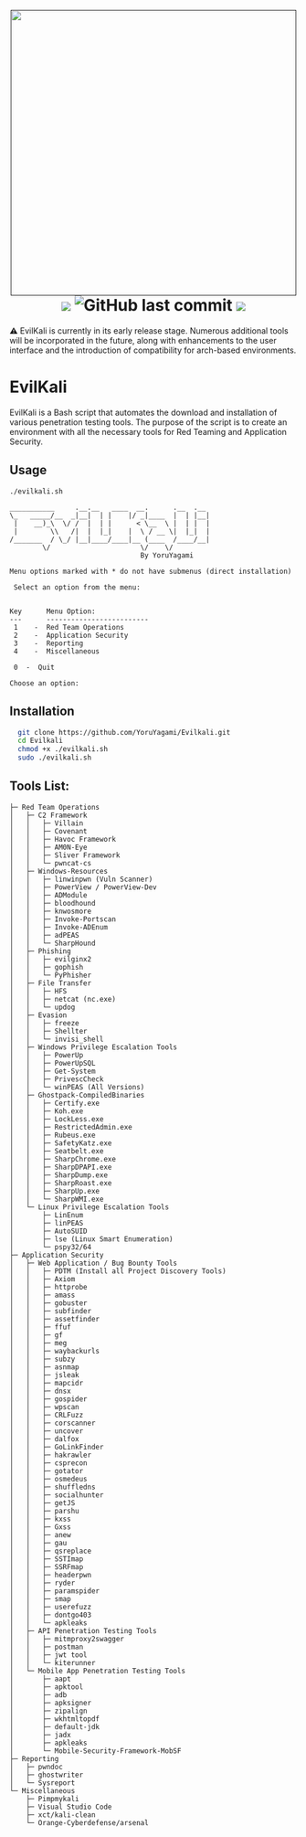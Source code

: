 <h1 align="center">
  <br>
  <a href=""><img src="https://github.com/YoruYagami/EvilKali/assets/70035442/569bafd8-a412-43ed-a875-02dbdced5347" alt="" width="500" height="500"></a>
  <br>
  <img src="https://img.shields.io/badge/Maintained%3F-Yes-23a82c">
  <img alt="GitHub last commit" src="https://img.shields.io/github/last-commit/YoruYagami/Evilkali">
  <img src="https://img.shields.io/badge/Developed%20for-kali%20linux-blueviolet">
</h1>

⚠️ EvilKali is currently in its early release stage. Numerous additional tools will be incorporated in the future, along with enhancements to the user interface and the introduction of compatibility for arch-based environments.

# EvilKali
EvilKali is a Bash script that automates the download and installation of various penetration testing tools. 
The purpose of the script is to create an environment with all the necessary tools for Red Teaming and Application Security.

## Usage
```
./evilkali.sh

___________     .__.__   ____  __.      .__  .__ 
\_   _____/__  _|__|  | |    |/ _|____  |  | |__|
 |    __)_\  \/ /  |  | |      < \__  \ |  | |  |
 |        \\   /|  |  |_|    |  \ / __ \|  |_|  |
/_______  / \_/ |__|____/____|__ (____  /____/__|
        \/                      \/    \/         
                                By YoruYagami

Menu options marked with * do not have submenus (direct installation)

 Select an option from the menu:


Key      Menu Option:
---      -------------------------
 1    -  Red Team Operations
 2    -  Application Security
 3    -  Reporting
 4    -  Miscellaneous

 0  -  Quit

Choose an option:
```

## Installation
```bash
  git clone https://github.com/YoruYagami/Evilkali.git
  cd Evilkali
  chmod +x ./evilkali.sh
  sudo ./evilkali.sh
```

## Tools List:
```
├─ Red Team Operations
│   ├─ C2 Framework
│   │   ├─ Villain
│   │   ├─ Covenant
│   │   ├─ Havoc Framework
│   │   ├─ AM0N-Eye
│   │   ├─ Sliver Framework
│   │   └─ pwncat-cs
│   ├─ Windows-Resources
│   │   ├─ linwinpwn (Vuln Scanner)
│   │   ├─ PowerView / PowerView-Dev
│   │   ├─ ADModule
│   │   ├─ bloodhound
│   │   ├─ knwosmore
│   │   ├─ Invoke-Portscan
│   │   ├─ Invoke-ADEnum
│   │   ├─ adPEAS
│   │   └─ SharpHound
│   ├─ Phishing
│   │   ├─ evilginx2
│   │   ├─ gophish
│   │   └─ PyPhisher
│   ├─ File Transfer
│   │   ├─ HFS
│   │   ├─ netcat (nc.exe)
│   │   └─ updog
│   ├─ Evasion
│   │   ├─ freeze
│   │   ├─ Shellter
│   │   └─ invisi_shell
│   ├─ Windows Privilege Escalation Tools
│   │   ├─ PowerUp
│   │   ├─ PowerUpSQL
│   │   ├─ Get-System
│   │   ├─ PrivescCheck
│   │   └─ winPEAS (All Versions)
│   ├─ Ghostpack-CompiledBinaries
│   │   ├─ Certify.exe
│   │   ├─ Koh.exe
│   │   ├─ LockLess.exe
│   │   ├─ RestrictedAdmin.exe
│   │   ├─ Rubeus.exe
│   │   ├─ SafetyKatz.exe
│   │   ├─ Seatbelt.exe
│   │   ├─ SharpChrome.exe
│   │   ├─ SharpDPAPI.exe
│   │   ├─ SharpDump.exe
│   │   ├─ SharpRoast.exe
│   │   ├─ SharpUp.exe
│   │   └─ SharpWMI.exe
│   └─ Linux Privilege Escalation Tools
│       ├─ LinEnum
│       ├─ linPEAS
│       ├─ AutoSUID
│       ├─ lse (Linux Smart Enumeration)
│       └─ pspy32/64
├─ Application Security
│   ├─ Web Application / Bug Bounty Tools
│   │   ├─ PDTM (Install all Project Discovery Tools)
│   │   ├─ Axiom
│   │   ├─ httprobe
│   │   ├─ amass
│   │   ├─ gobuster
│   │   ├─ subfinder
│   │   ├─ assetfinder
│   │   ├─ ffuf
│   │   ├─ gf
│   │   ├─ meg
│   │   ├─ waybackurls
│   │   ├─ subzy
│   │   ├─ asnmap
│   │   ├─ jsleak
│   │   ├─ mapcidr
│   │   ├─ dnsx
│   │   ├─ gospider
│   │   ├─ wpscan
│   │   ├─ CRLFuzz
│   │   ├─ corscanner
│   │   ├─ uncover
│   │   ├─ dalfox
│   │   ├─ GoLinkFinder
│   │   ├─ hakrawler
│   │   ├─ csprecon
│   │   ├─ gotator
│   │   ├─ osmedeus
│   │   ├─ shuffledns
│   │   ├─ socialhunter
│   │   ├─ getJS
│   │   ├─ parshu
│   │   ├─ kxss
│   │   ├─ Gxss
│   │   ├─ anew 
│   │   ├─ gau 
│   │   ├─ qsreplace
│   │   ├─ SSTImap
│   │   ├─ SSRFmap
│   │   ├─ headerpwn
│   │   ├─ ryder
│   │   ├─ paramspider
│   │   ├─ smap
│   │   ├─ userefuzz
│   │   ├─ dontgo403
│   │   └─ apkleaks
│   ├─ API Penetration Testing Tools
│   │   ├─ mitmproxy2swagger
│   │   ├─ postman
│   │   ├─ jwt tool
│   │   └─ kiterunner
│   └─ Mobile App Penetration Testing Tools
│       ├─ aapt
│       ├─ apktool
│       ├─ adb
│       ├─ apksigner
│       ├─ zipalign
│       ├─ wkhtmltopdf
│       ├─ default-jdk
│       ├─ jadx
│       ├─ apkleaks
│       └─ Mobile-Security-Framework-MobSF
├─ Reporting
│   ├─ pwndoc
│   ├─ ghostwriter
│   └─ Sysreport
└─ Miscellaneous
    ├─ Pimpmykali
    ├─ Visual Studio Code
    ├─ xct/kali-clean
    └─ Orange-Cyberdefense/arsenal

```
